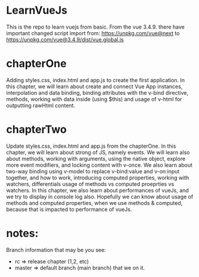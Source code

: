 # LearnVueJs
This is the repo to learn vuejs from basic.
From the vue 3.4.9. there have important changed script import from:
https://unpkg.com/vue@next to https://unpkg.com/vue@3.4.9/dist/vue.global.js

# chapterOne
Adding styles.css, index.html and app.js to create the first application.
In this chapter, we will learn about create and connect Vue App instances, interpolation and data binding,
binding attributes with the v-bind directive, methods, working with data inside (using $this) and usage of v-html for outputting rawHtml content.


# chapterTwo
Update styles.css, index.html and app.js from the chapterOne. 
In this chapter, we will learn about strong of JS, namely events. We will learn also about methods, working with arguments,
using the native object, explore more event modifiers, and locking content with v-once. We also learn about two-way binding using v-model to replace
v-bind:value and v-on:input together, and how to work, introducing computed properties, working with watchers, differentials usage of methods vs computed
proeprties vs watchers. In this chapter, we also learn about performances of vueJs, and we try to display in console log also. Hopefully we can know about
usage of methods and computed properties, when we use methods & computed, because that is impacted to performance of vueJs.


# notes:
Branch information that may be you see:
- rc => release chapter (1,2, etc)
- master => default branch (main branch) that we on it.